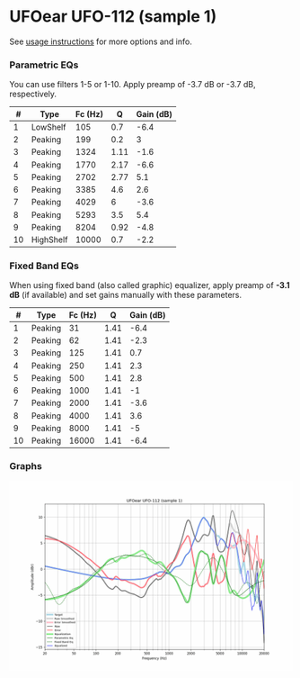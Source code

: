 # UFOear UFO-112 (sample 1)
See [usage instructions](https://github.com/jaakkopasanen/AutoEq#usage) for more options and info.

### Parametric EQs
You can use filters 1-5 or 1-10. Apply preamp of -3.7 dB or -3.7 dB, respectively.

|   # | Type      |   Fc (Hz) |    Q |   Gain (dB) |
|-----|-----------|-----------|------|-------------|
|   1 | LowShelf  |       105 | 0.7  |        -6.4 |
|   2 | Peaking   |       199 | 0.2  |         3   |
|   3 | Peaking   |      1324 | 1.11 |        -1.6 |
|   4 | Peaking   |      1770 | 2.17 |        -6.6 |
|   5 | Peaking   |      2702 | 2.77 |         5.1 |
|   6 | Peaking   |      3385 | 4.6  |         2.6 |
|   7 | Peaking   |      4029 | 6    |        -3.6 |
|   8 | Peaking   |      5293 | 3.5  |         5.4 |
|   9 | Peaking   |      8204 | 0.92 |        -4.8 |
|  10 | HighShelf |     10000 | 0.7  |        -2.2 |

### Fixed Band EQs
When using fixed band (also called graphic) equalizer, apply preamp of **-3.1 dB** (if available) and set gains manually with these parameters.

|   # | Type    |   Fc (Hz) |    Q |   Gain (dB) |
|-----|---------|-----------|------|-------------|
|   1 | Peaking |        31 | 1.41 |        -6.4 |
|   2 | Peaking |        62 | 1.41 |        -2.3 |
|   3 | Peaking |       125 | 1.41 |         0.7 |
|   4 | Peaking |       250 | 1.41 |         2.3 |
|   5 | Peaking |       500 | 1.41 |         2.8 |
|   6 | Peaking |      1000 | 1.41 |        -1   |
|   7 | Peaking |      2000 | 1.41 |        -3.6 |
|   8 | Peaking |      4000 | 1.41 |         3.6 |
|   9 | Peaking |      8000 | 1.41 |        -5   |
|  10 | Peaking |     16000 | 1.41 |        -6.4 |

### Graphs
![](./UFOear%20UFO-112%20(sample%201).png)

